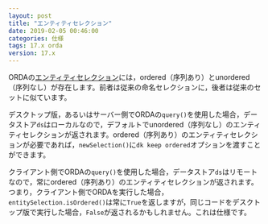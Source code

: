 ```yaml
---
layout: post
title: "エンティティセレクション"
date: 2019-02-05 00:46:00
categories: 仕様 
tags: 17.x orda
version: 17.x
---
```


ORDAの[エンティティセレクション](https://doc.4d.com/4Dv17/4D/17/Entity-selections.300-3767324.ja.html)には，ordered（序列あり）とunordered（序列なし）が存在します。前者は従来の命名セレクションに，後者は従来のセットに似ています。

デスクトップ版，あるいはサーバー側でORDAの``query()``を使用した場合，データストア``ds``はローカルなので，デフォルトでunordered（序列なし）のエンティティセレクションが返されます。ordered（序列あり）のエンティティセレクションが必要であれば，``newSelection()``に``dk keep ordered``オプションを渡すことができます。 

クライアント側でORDAの``query()``を使用した場合，データストア``ds``はリモートなので，常にordered（序列あり）のエンティティセレクションが返されます。つまり，クライアント側でORDAを実行した場合，``entitySelection.isOrdered()``は常に``True``を返しますが，同じコードをデスクトップ版で実行した場合，``False``が返されるかもしれません。これは仕様です。
